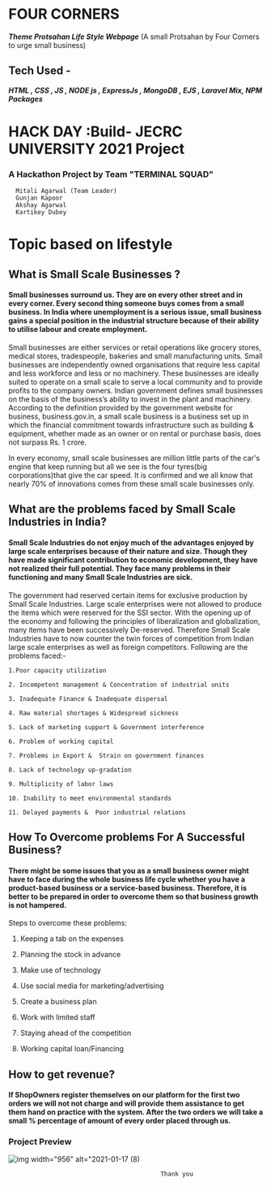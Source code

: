 # FOUR CORNERS

_**Theme Protsahan Life Style Webpage**_
(A small Protsahan by Four Corners to urge small business)

## Tech Used -

_**HTML , CSS , JS , NODE js , ExpressJs , MongoDB , EJS , Laravel Mix, NPM Packages**_

# HACK DAY :Build- JECRC UNIVERSITY 2021 Project 


### A Hackathon Project by Team "TERMINAL SQUAD"
      Mitali Agarwal (Team Leader)
      Gunjan Kapoor 
      Akshay Agarwal
      Kartikey Dubey

# Topic based on lifestyle
## What is Small Scale Businesses ?
   #### Small businesses surround us. They are on every other street and in every corner. Every second thing someone buys comes from a small business. In India where unemployment is a serious issue, small business gains a special position in the industrial structure because of their ability to utilise labour and create employment.
Small businesses are either services or retail operations like grocery stores, medical stores, tradespeople, bakeries and small manufacturing units. Small businesses are independently owned organisations that require less capital and less workforce and less or no machinery. These businesses are ideally suited to operate on a small scale to serve a local community and to provide profits to the company owners.
Indian government defines small businesses on the basis of the business’s ability to invest in the plant and machinery. According to the definition provided by the government website for business, business.gov.in, a small scale business is a business set up in which the financial commitment towards infrastructure such as building & equipment, whether made as an owner or on rental or purchase basis, does not surpass Rs. 1 crore.

In every economy, small scale businesses are million little parts of the car's engine that keep running but all we see is the four tyres(big corporations)that give the car speed. It is confirmed and we all know that nearly 70% of innovations comes from these small scale businesses only.

## What are the problems faced by Small Scale Industries in India?

  ####  Small Scale Industries do not enjoy much of the advantages enjoyed by large scale enterprises because of their nature and size. Though they have made significant contribution to economic development, they have not realized their full potential. They face many problems in their functioning and many Small Scale Industries are sick.
  The government had reserved certain items for exclusive production by Small Scale Industries. Large scale enterprises were not allowed to produce the items which were reserved for the SSI sector. With the opening up of the economy and following the principles of liberalization and globalization, many items have been successively De-reserved. Therefore Small Scale Industries have to now counter the twin forces of competition from Indian large scale enterprises as well as foreign competitors.
  Following are the problems faced:-
  
    1.Poor capacity utilization
  
    2. Incompetent management & Concentration of industrial units

    3. Inadequate Finance & Inadequate dispersal

    4. Raw material shortages & Widespread sickness

    5. Lack of marketing support & Government interference

    6. Problem of working capital

    7. Problems in Export &  Strain on government finances

    8. Lack of technology up-gradation

    9. Multiplicity of labor laws

    10. Inability to meet environmental standards

    11. Delayed payments &  Poor industrial relations



## How To Overcome problems For A Successful Business? 
 ####   There might be some issues that you as a small business owner might have to face during the whole business life cycle whether you have a product-based business or a service-based business. Therefore, it is better to be prepared in order to overcome them so that business growth is not hampered.
 Steps to overcome these problems:


1. Keeping a tab on the expenses

2. Planning the stock in advance

3. Make use of technology

4. Use social media for marketing/advertising

5. Create a business plan


6. Work with limited staff

7. Staying ahead of the competition

8. Working capital loan/Financing




## How to get revenue? 
  #### If ShopOwners register themselves on our platform for the first two orders we will not not charge and will provide them assistance to get them hand on practice with the system. After the two orders we will take a small % percentage of amount of every order placed through us.
  
  ### Project Preview
  ![img width="956" alt="2021-01-17 (8)](https://user-images.githubusercontent.com/66429038/104828062-6d287b00-588b-11eb-8235-d9d605fc99e1.png)
  
  
  
                                              Thank you

